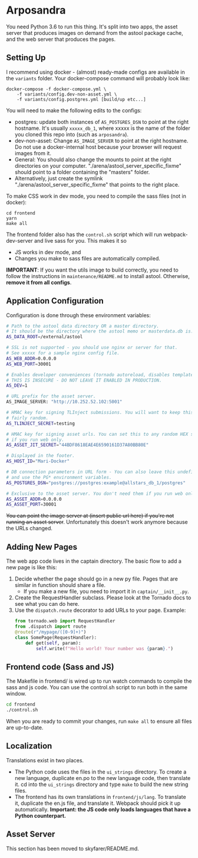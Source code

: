 # Arposandra

You need Python 3.6 to run this thing.
It's split into two apps, the asset server that produces images on demand
from the astool package cache, and the web server that produces the pages.

## Setting Up

I recommend using docker - (almost) ready-made configs are available in
the `variants` folder. Your docker-compose command will probably look like:

```
docker-compose -f docker-compose.yml \
    -f variants/config.dev-non-asset.yml \
    -f variants/config.postgres.yml [build/up etc...]
```

You will need to make the following edits to the configs:

- postgres: update both instances of `AS_POSTGRES_DSN` to point at the right 
  hostname. It's usually `xxxxx_db_1`, where xxxxx is the name of the folder you
  cloned this repo into (such as `arposandra`).
- dev-non-asset: Change `AS_IMAGE_SERVER` to point at the right hostname.
  Do not use a docker-internal host because your browser will request images
  from it.
- General: You should also change the mounts to point at the right directories
  on your computer. "./arena/astool_server_specific_fixme" should point
  to a folder containing the "masters" folder.
- Alternatively, just create the symlink "./arena/astool_server_specific_fixme"
  that points to the right place.

To make CSS work in dev mode, you need to compile the sass files (not in
docker):

```
cd frontend
yarn
make all
```

The frontend folder also has the `control.sh` script which will run 
webpack-dev-server and live sass for you. This makes it so

- JS works in dev mode, and
- Changes you make to sass files are automatically compiled.

**IMPORTANT**: If you want the utils image to build correctly, you need to follow
the instructions in `maintenance/README.md` to install astool. Otherwise,
**remove it from all configs**.

## Application Configuration

Configuration is done through these environment variables:
```bash
# Path to the astool data directory OR a master directory.
# It should be the directory where the astool memo or masterdata.db is.
AS_DATA_ROOT=/external/astool

# SSL is not supported - you should use nginx or server for that.
# See xxxxx for a sample nginx config file.
AS_WEB_ADDR=0.0.0.0
AS_WEB_PORT=30001

# Enables developer conveniences (tornado autoreload, disables template cache, t_reify, etc)
# THIS IS INSECURE - DO NOT LEAVE IT ENABLED IN PRODUCTION.
AS_DEV=1

# URL prefix for the asset server.
AS_IMAGE_SERVER: "http://10.252.52.102:5001"

# HMAC key for signing TLInject submissions. You will want to keep this
# fairly random.
AS_TLINJECT_SECRET=testing

# HMAC key for signing asset urls. You can set this to any random HEX string
# if you run web only.
AS_ASSET_JIT_SECRET="44BDF8618EAE4E6590161D37A80BB80E"

# Displayed in the footer.
AS_HOST_ID="Mari-Docker"

# DB connection parameters in URL form - You can also leave this undefined
# and use the PG* environment variables.
AS_POSTGRES_DSN="postgres://postgres:example@allstars_db_1/postgres"

# Exclusive to the asset server. You don't need them if you run web only.
AS_ASSET_ADDR=0.0.0.0
AS_ASSET_PORT=30001
```

~~You can point the image server at (insert public url here) if you're not
running an asset server~~. Unfortunately this doesn't work anymore because the 
URLs changed. 

## Adding New Pages

The web app code lives in the captain directory. The basic flow to add a new page
is like this:

1. Decide whether the page should go in a new py file. Pages that are similar
   in function should share a file.
   - If you make a new file, you need to import it in `captain/__init__.py`.
2. Create the RequestHandler subclass. Please look at the Tornado docs to
   see what you can do here.
3. Use the `dispatch.route` decorator to add URLs to your page. Example:
   ```python
   from tornado.web import RequestHandler
   from .dispatch import route
   @route(r"/mypage/([0-9]+)")
   class SomePage(RequestHandler):
       def get(self, param):
           self.write(f"Hello world! Your number was {param}.")
   ```

## Frontend code (Sass and JS)

The Makefile in frontend/ is wired up to run watch commands to compile
the sass and js code. You can use the control.sh script to run both in
the same window.

```bash
cd frontend
./control.sh
```

When you are ready to commit your changes, run `make all` to ensure
all files are up-to-date.

## Localization

Translations exist in two places.

- The Python code uses the files in the `ui_strings` directory. To create
  a new language, duplicate en.po to the new language code, then translate
  it. cd into the `ui_strings` directory and type `make` to build the new
  string files.
- The frontend has its own translations in `frontend/js/lang`. To translate
  it, duplicate the en.js file, and translate it. Webpack should pick it
  up automatically. **Important: the JS code only loads languages that
  have a Python counterpart.**

## Asset Server

This section has been moved to skyfarer/README.md.
